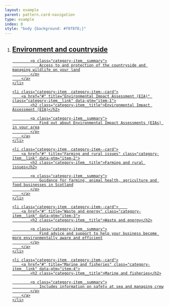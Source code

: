 ```yaml
---
layout: example
parent: pattern.card-navigation
type: example
index: 0
style: "body {background: #f8f8f8;}"
---
```


<ol class="category-list  category-list--grid  category-list--grid--narrow">
    <li class="category-item  category-item--card">
        <a href="#" title="Environment and countryside" class="category-item__link" data-gtm="item-0">
            <h2 class="category-item__title">Environment and countryside</h2>

            <p class="category-item__summary">
                Access to and protection of the countryside and managing wildlife on your land
            </p>
        </a>
    </li>

    <li class="category-item  category-item--card">
        <a href="#" title="Environmental Impact Assessment (EIA)" class="category-item__link" data-gtm="item-1">
            <h2 class="category-item__title">Environmental Impact Assessment (EIA)</h2>

            <p class="category-item__summary">
                Find out about Environmental Impact Assessments (EIAs) in your area
            </p>
        </a>
    </li>

    <li class="category-item  category-item--card">
        <a href="#" title="Farming and rural issues" class="category-item__link" data-gtm="item-2">
            <h2 class="category-item__title">Farming and rural issues</h2>

            <p class="category-item__summary">
                Guidance for farming, animal health, agriculture and food businesses in Scotland
            </p>
        </a>
    </li>

    <li class="category-item  category-item--card">    
        <a href="#" title="Waste and energy" class="category-item__link" data-gtm="item-3">
            <h2 class="category-item__title">Waste and energy</h2>

            <p class="category-item__summary">
                Find advice and support to help your business become more environmentally aware and efficient
            </p>
        </a>
    </li>

    <li class="category-item  category-item--card">
        <a href="#" title="Marine and fisheries" class="category-item__link" data-gtm="item-4">
            <h2 class="category-item__title">Marine and fisheries</h2>

            <p class="category-item__summary">
                Includes information on safety at sea and managing crew
            </p>
        </a>
    </li>
</ol>
